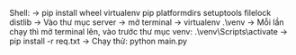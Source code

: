 Shell: 
    -> pip install wheel virtualenv pip platformdirs setuptools filelock distlib
    -> Vào thư mục server -> mở terminal -> virtualenv .\venv
    -> Mỗi lần chạy thì mở terminal lên, vào trước thư mục venv: .\venv\Scripts\activate
    -> pip install -r req.txt
    -> Chạy thử: python main.py 
